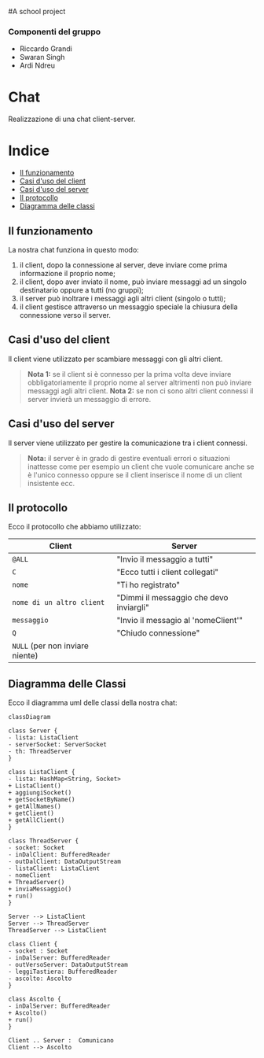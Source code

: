 #A school project

### Componenti del gruppo
- Riccardo Grandi
- Swaran Singh
- Ardi Ndreu

# Chat 

Realizzazione di una chat client-server.

# Indice

* [Il funzionamento](#funzionamento)
* [Casi d'uso del client](#casiClient)
* [Casi d'uso del server](#casiServer)
* [Il protocollo](#protocollo)
* [Diagramma delle classi](#diagramma)

## <a id="funzionamento" /> Il funzionamento

La nostra chat funziona in questo modo: 
1. il client, dopo la connessione al server, deve inviare come prima informazione il proprio nome;  
2. il client, dopo aver inviato il nome, può inviare messaggi ad un singolo destinatario oppure a tutti (no gruppi); 
3. il server può inoltrare i messaggi agli altri client (singolo o tutti);  
4. il client gestisce attraverso un messaggio speciale la chiusura della connessione verso il server.

## <a id="casiClient" /> Casi d'uso del client

Il client viene utilizzato per scambiare messaggi con gli altri client.

> **Nota 1:** se il client si è connesso per la prima volta deve inviare obbligatoriamente il proprio nome al server altrimenti non può inviare messaggi agli altri client.
> **Nota 2:** se non ci sono altri client connessi il server invierà un messaggio di errore.



## <a id="casiServer" /> Casi d'uso del server

Il server viene utilizzato per gestire la comunicazione tra i client connessi.

>  **Nota:** il server è in grado di gestire eventuali errori o situazioni inattesse come per esempio un client che vuole comunicare anche se è l'unico connesso oppure se il client inserisce il nome di un client insistente ecc.

##  <a id="protocollo" /> Il protocollo

Ecco il protocollo che abbiamo utilizzato:

|Client                         |Server                         		|
|-------------------------------|---------------------------------------|
|`@ALL`						   	|"Invio il messaggio a tutti"			|
|`C`						   	|"Ecco tutti i client collegati"		|
|`nome`        					|"Ti ho registrato"   					|
|`nome di un altro client`      |"Dimmi il messaggio che devo inviargli"|
|`messaggio`      				|"Invio il messagio al 'nomeClient'"	|
|`Q`      						|"Chiudo connessione"					|
|`NULL` (per non inviare niente)|										|

## <a id="diagramma" /> Diagramma delle Classi

Ecco il diagramma uml delle classi della nostra chat:


```mermaid
classDiagram

class Server {
- lista: ListaClient
- serverSocket: ServerSocket
- th: ThreadServer
}

class ListaClient {
- lista: HashMap<String, Socket>
+ ListaClient()
+ aggiungiSocket()
+ getSocketByName()
+ getAllNames()
+ getClient()
+ getAllClient()
}

class ThreadServer {
- socket: Socket
- inDalClient: BufferedReader
- outDalClient: DataOutputStream
- listaClient: ListaClient
- nomeClient
+ ThreadServer()
+ inviaMessaggio()
+ run()
}

Server --> ListaClient
Server --> ThreadServer
ThreadServer --> ListaClient

class Client {
- socket : Socket
- inDalServer: BufferedReader
- outVersoServer: DataOutputStream
- leggiTastiera: BufferedReader
- ascolto: Ascolto
}

class Ascolto {
- inDalServer: BufferedReader
+ Ascolto()
+ run()
}

Client .. Server :  Comunicano
Client --> Ascolto

```
